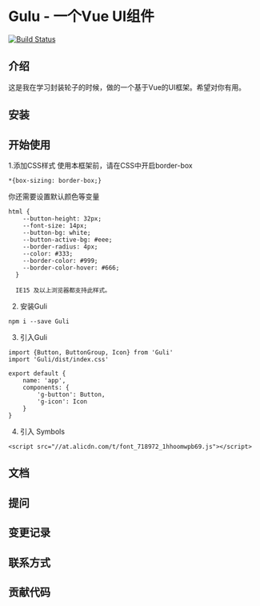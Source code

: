 
# Gulu - 一个Vue UI组件
[![Build Status](https://app.travis-ci.com/baozoudashijian/Guli.svg?branch=master)](https://app.travis-ci.com/baozoudashijian/Guli)

## 介绍
这是我在学习封装轮子的时候，做的一个基于Vue的UI框架。希望对你有用。
## 安装

## 开始使用

1.添加CSS样式
使用本框架前，请在CSS中开启border-box

```
*{box-sizing: border-box;}
```

你还需要设置默认颜色等变量
```
html {
    --button-height: 32px;
    --font-size: 14px;
    --button-bg: white;
    --button-active-bg: #eee;
    --border-radius: 4px;
    --color: #333;
    --border-color: #999;
    --border-color-hover: #666;
  }

  IE15 及以上浏览器都支持此样式。

```
2. 安装Guli

```
npm i --save Guli

```

3. 引入Guli

```
import {Button, ButtonGroup, Icon} from 'Guli'
import 'Guli/dist/index.css'

export default {
    name: 'app',
    components: {
        'g-button': Button,
        'g-icon': Icon
    }
}

```

4. 引入 Symbols

```
<script src="//at.alicdn.com/t/font_718972_1hhoomwpb69.js"></script>

```

## 文档

## 提问

## 变更记录

## 联系方式

## 贡献代码